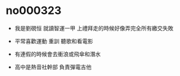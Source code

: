 # no000323

+ 我是劉硯恒 就讀智運一甲 上禮拜走的時候好像弄完全所有繳交失敗

+ 平常喜歡運動 重訓 聽歌和看電影
+ 有連假的時候會去衝浪或飛傘和潛水
+ 高中是熱音社幹部 負責彈電吉他  
